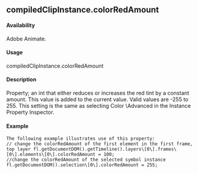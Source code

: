 ## compiledClipInstance.colorRedAmount

#### Availability

Adobe Animate.

#### Usage

compiledClipInstance.colorRedAmount

#### Description

Property; an int that either reduces or increases the red tint by a constant amount. This value is added to the current value. Valid values are -255 to 255.
This setting is the same as selecting Color \Advanced in the Instance Property Inspector.

#### Example

```
The following example illustrates use of this property:
// change the colorRedAmount of the first element in the first frame, top layer fl.getDocumentDOM().getTimeline().layers\[0\].frames\[0\].elements\[0\].colorRedAmount = 100;
//change the colorRedAmount of the selected symbol instance fl.getDocumentDOM().selection\[0\].colorRedAmount = 255;

```